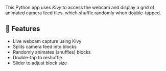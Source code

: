 This Python app uses *Kivy* to access the webcam and display a grid of animated camera feed tiles, which shuffle randomly when double-tapped.

## 🎯 Features

- Live webcam capture using Kivy
- Splits camera feed into blocks
- Randomly animates (shuffles) blocks
- Double-tap to reshuffle
- Slider to adjust block size
